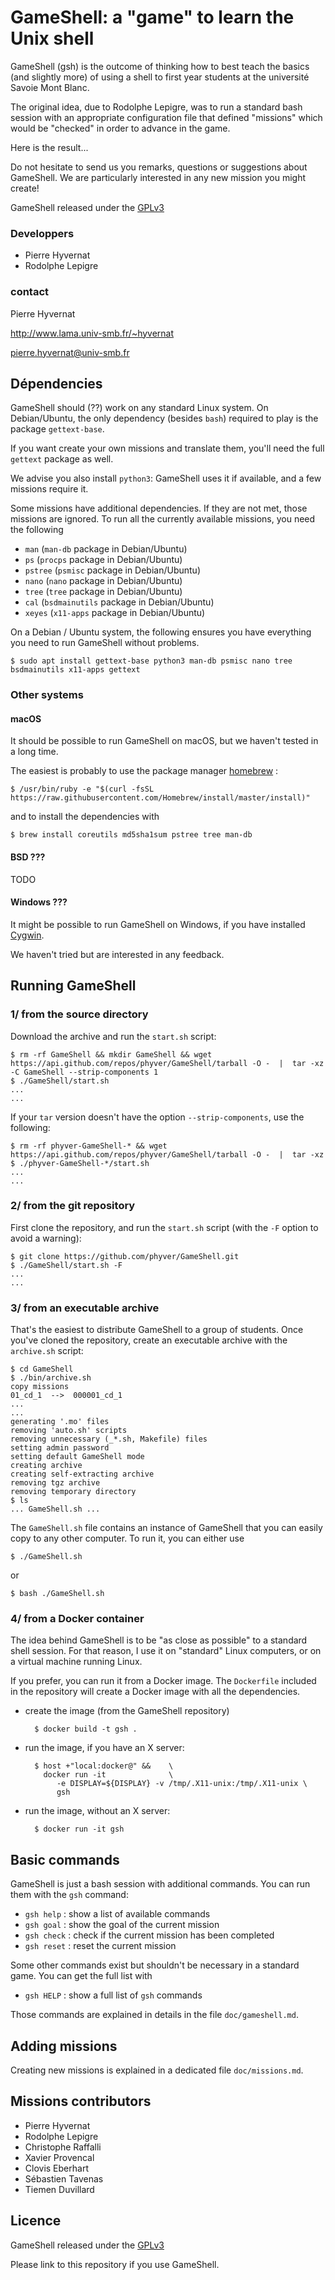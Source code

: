 GameShell: a "game" to learn the Unix shell
===========================================


GameShell (gsh) is the outcome of thinking how to best teach the basics (and
slightly more) of using a shell to first year students at the université
Savoie Mont Blanc.

The original idea, due to Rodolphe Lepigre, was to run a standard bash session
with an appropriate configuration file that defined "missions" which would be
"checked" in order to advance in the game.

Here is the result...

Do not hesitate to send us you remarks, questions or suggestions about
GameShell. We are particularly interested in any new mission you might create!


GameShell released under the [GPLv3](https://www.gnu.org/licenses/gpl-3.0.en.html)


### Developpers

* Pierre Hyvernat
* Rodolphe Lepigre


### contact

Pierre Hyvernat

http://www.lama.univ-smb.fr/~hyvernat

pierre.hyvernat@univ-smb.fr




Dépendencies
------------

GameShell should (??) work on any standard Linux system. On Debian/Ubuntu, the
only dependency (besides `bash`) required to play is the package `gettext-base`.

If you want create your own missions and translate them, you'll need the full
`gettext` package as well.

We advise you also install `python3`: GameShell uses it if available, and a
few missions require it.

Some missions have additional dependencies. If they are not met, those
missions are ignored. To run all the currently available missions, you need
the following

  - `man` (`man-db` package in Debian/Ubuntu)
  - `ps` (`procps` package in Debian/Ubuntu)
  - `pstree` (`psmisc` package in Debian/Ubuntu)
  - `nano` (`nano` package in Debian/Ubuntu)
  - `tree` (`tree` package in Debian/Ubuntu)
  - `cal` (`bsdmainutils` package in Debian/Ubuntu)
  - `xeyes` (`x11-apps` package in Debian/Ubuntu)

On a Debian / Ubuntu system, the following ensures you have everything you
need to run GameShell without problems.

    $ sudo apt install gettext-base python3 man-db psmisc nano tree bsdmainutils x11-apps gettext


### Other systems

#### macOS

It should be possible to run GameShell on macOS, but we haven't tested in a
long time.

The easiest is probably to use the package manager [homebrew](https://brew.sh/index_fr) :

    $ /usr/bin/ruby -e "$(curl -fsSL https://raw.githubusercontent.com/Homebrew/install/master/install)"

and to install the dependencies with

    $ brew install coreutils md5sha1sum pstree tree man-db


#### BSD ???

TODO


#### Windows ???

It might be possible to run GameShell on Windows, if you have installed
[Cygwin](https://www.cygwin.com/).

We haven't tried but are interested in any feedback.



Running GameShell
-----------------

### 1/ from the source directory

Download the archive and run the `start.sh` script:

    $ rm -rf GameShell && mkdir GameShell && wget  https://api.github.com/repos/phyver/GameShell/tarball -O -  |  tar -xz -C GameShell --strip-components 1
    $ ./GameShell/start.sh
    ...
    ...

If your `tar` version doesn't have the option `--strip-components`, use the
following:

    $ rm -rf phyver-GameShell-* && wget  https://api.github.com/repos/phyver/GameShell/tarball -O -  |  tar -xz
    $ ./phyver-GameShell-*/start.sh
    ...
    ...


### 2/ from the git repository

First clone the repository, and run the `start.sh` script (with the `-F`
option to avoid a warning):

    $ git clone https://github.com/phyver/GameShell.git
    $ ./GameShell/start.sh -F
    ...
    ...


### 3/ from an executable archive

That's the easiest to distribute GameShell to a group of students. Once you've
cloned the repository, create an executable archive with the `archive.sh`
script:

    $ cd GameShell
    $ ./bin/archive.sh
    copy missions
    01_cd_1  -->  000001_cd_1
    ...
    ...
    generating '.mo' files
    removing 'auto.sh' scripts
    removing unnecessary (_*.sh, Makefile) files
    setting admin password
    setting default GameShell mode
    creating archive
    creating self-extracting archive
    removing tgz archive
    removing temporary directory
    $ ls
    ... GameShell.sh ...

The `GameShell.sh` file contains an instance of GameShell that you can easily
copy to any other computer. To run it, you can either use

    $ ./GameShell.sh

or

    $ bash ./GameShell.sh


### 4/ from a Docker container

The idea behind GameShell is to be "as close as possible" to a standard shell
session. For that reason, I use it on "standard" Linux computers, or on a
virtual machine running Linux.

If you prefer, you can run it from a Docker image. The `Dockerfile`
included in the repository will create a Docker image with all the
dependencies.

* create the image (from the GameShell repository)

        $ docker build -t gsh .

* run the image, if you have an X server:

        $ host +"local:docker@" &&    \
          docker run -it              \
             -e DISPLAY=${DISPLAY} -v /tmp/.X11-unix:/tmp/.X11-unix \
             gsh

* run the image, without an X server:

        $ docker run -it gsh


Basic commands
--------------

GameShell is just a bash session with additional commands. You can run them
with the `gsh` command:

  - `gsh help` : show a list of available commands
  - `gsh goal` : show the goal of the current mission
  - `gsh check` : check if the current mission has been completed
  - `gsh reset` : reset the current mission

Some other commands exist but shouldn't be necessary in a standard game. You
can get the full list with

  - `gsh HELP` : show a full list of `gsh` commands

Those commands are explained in details in the file `doc/gameshell.md`.


Adding missions
---------------

Creating new missions is explained in a dedicated file `doc/missions.md`.



Missions contributors
---------------------

* Pierre Hyvernat
* Rodolphe Lepigre
* Christophe Raffalli
* Xavier Provencal
* Clovis Eberhart
* Sébastien Tavenas
* Tiemen Duvillard


Licence
-------

GameShell released under the [GPLv3](https://www.gnu.org/licenses/gpl-3.0.en.html)

Please link to this repository if you use GameShell.
